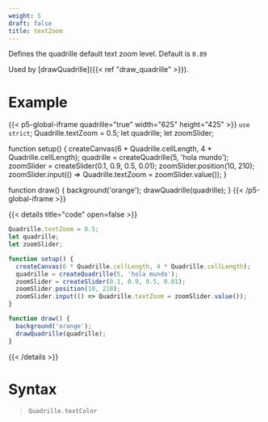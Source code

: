 ```yaml
---
weight: 5
draft: false
title: textZoom
---
```


Defines the quadrille default text zoom level. Default is `0.89`

Used by [drawQuadrille]({{< ref "draw_quadrille" >}}).

# Example

{{< p5-global-iframe quadrille="true" width="625" height="425" >}}
`use strict`;
Quadrille.textZoom = 0.5;
let quadrille;
let zoomSlider;

function setup() {
  createCanvas(6 * Quadrille.cellLength, 4 * Quadrille.cellLength);
  quadrille = createQuadrille(5, 'hola mundo');
  zoomSlider = createSlider(0.1, 0.9, 0.5, 0.01);
  zoomSlider.position(10, 210);
  zoomSlider.input(() => Quadrille.textZoom = zoomSlider.value());
}

function draw() {
  background('orange');
  drawQuadrille(quadrille);
}
{{< /p5-global-iframe >}}

{{< details title="code" open=false >}}
```js
Quadrille.textZoom = 0.5;
let quadrille;
let zoomSlider;

function setup() {
  createCanvas(6 * Quadrille.cellLength, 4 * Quadrille.cellLength);
  quadrille = createQuadrille(5, 'hola mundo');
  zoomSlider = createSlider(0.1, 0.9, 0.5, 0.01);
  zoomSlider.position(10, 210);
  zoomSlider.input(() => Quadrille.textZoom = zoomSlider.value());
}

function draw() {
  background('orange');
  drawQuadrille(quadrille);
}
```
{{< /details >}}

# Syntax

> `Quadrille.textColor`